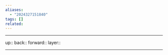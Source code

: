 ```yaml
---
aliases:
  - "2024327151840"
tags: []
related:
---
```




***

up:: 
back:: 
forward:: 
layer:: 

***
